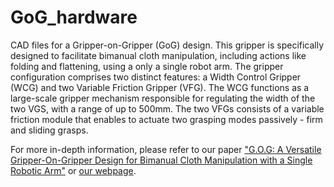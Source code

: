 # GoG_hardware

CAD files for a Gripper-on-Gripper (GoG) design. This gripper is specifically designed to facilitate bimanual cloth manipulation, including actions like folding and flattening, using a only a single robot arm. The gripper configuration comprises two distinct features: a Width Control Gripper (WCG) and two Variable Friction Gripper (VFG). The WCG functions as a large-scale gripper mechanism responsible for regulating the width of the two VGS, with a range of up to 500mm. The two VFGs consists of a variable friction module that enables to actuate two grasping modes passively - firm and sliding grasps.

For more in-depth information, please refer to our paper ["G.O.G: A Versatile Gripper-On-Gripper Design for Bimanual Cloth Manipulation with a Single Robotic Arm"](https://ieeexplore.ieee.org/abstract/document/10410659) or [our webpage](https://sites.google.com/view/gripperongripper).
